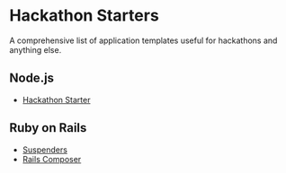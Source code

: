 # Hackathon Starters

A comprehensive list of application templates useful for hackathons and anything else.

## Node.js

* <a href='https://github.com/sahat/hackathon-starter' target='_blank'>Hackathon Starter</a>

## Ruby on Rails

* <a href='https://github.com/thoughtbot/suspenders' target='_blank'>Suspenders</a>
* <a href='https://github.com/RailsApps/rails-composer' target='_blank'>Rails Composer</a>
